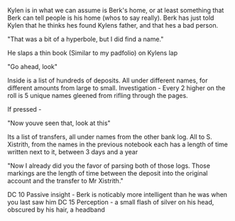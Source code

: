 Kylen is in what we can assume is Berk's home, or at least something that Berk can tell people is his home (whos to say really). Berk has just told Kylen that he thinks hes found Kylens father, and that hes a bad person.

"That was a bit of a hyperbole, but I did find a name."

He slaps a thin book (Similar to my padfolio) on Kylens lap

"Go ahead, look"

Inside is a list of hundreds of deposits. All under different names, for different amounts from large to small. Investigation - Every 2 higher on the roll is 5 unique names gleened from rifling through the pages.

If pressed - 

"Now youve seen that, look at this"

Its a list of transfers, all under names from the other bank log. All to S. Xistrith, from the names in the previous notebook each has a length of time written next to it, between 3 days and a year

"Now I already did you the favor of parsing both of those logs. Those markings are the length of time between the deposit into the original account and the transfer to Mr Xistrith."

DC 10 Passive insight - Berk is noticably more intelligent than he was when you last saw him
DC 15 Perception - a small flash of silver on his head, obscured by his hair, a headband